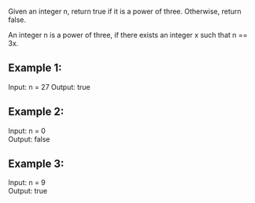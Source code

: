 Given an integer n, return true if it is a power of three. Otherwise, return false.

An integer n is a power of three, if there exists an integer x such that n == 3x.

 

## Example 1:

Input: n = 27
Output: true  
## Example 2:  

Input: n = 0  
Output: false  
## Example 3:  

Input: n = 9  
Output: true  
